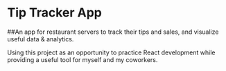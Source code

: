 # Tip Tracker App
##An app for restaurant servers to track their tips and sales, and visualize useful data & analytics.

Using this project as an opportunity to practice React development while providing a useful tool for myself and my coworkers.
